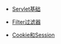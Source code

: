 - [Servlet基础](ServerSide/Servlet.md)

- [Filter过滤器](ServerSide/Filter.md)
  
- [Cookie和Session](ServerSide/Cookies_Seesion.md)
